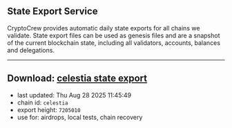 ## State Export Service
CryptoCrew provides automatic daily state exports for all chains we validate. State export files can be used as genesis files and are a snapshot of the current blockchain state, including all validators, accounts, balances and delegations.

---
**Download: [celestia state export](https://dl-eu2.ccvalidators.com/SERVICE/celestia/celestia_export_7205010.json)**
---

- last updated: Thu Aug 28 2025 11:45:49
- chain id: `celestia`
- export height: `7205010`
- use for: airdrops, local tests, chain recovery

